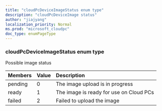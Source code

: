 ```yaml
---
title: "cloudPcDeviceImageStatus enum type"
description: "cloudPcDeviceImage status"
author: "jiajyang"
localization_priority: Normal
ms.prod: "microsoft_cloudpc"
doc_type: enumPageType
---
```


### cloudPcDeviceImageStatus enum type

Possible image status

|Members|Value|Description|
|:---|:---|:---|
|pending|0|The image upload is in progress|
|ready|1|The image is ready for use on Cloud PCs|
|failed|2|Failed to upload the image|